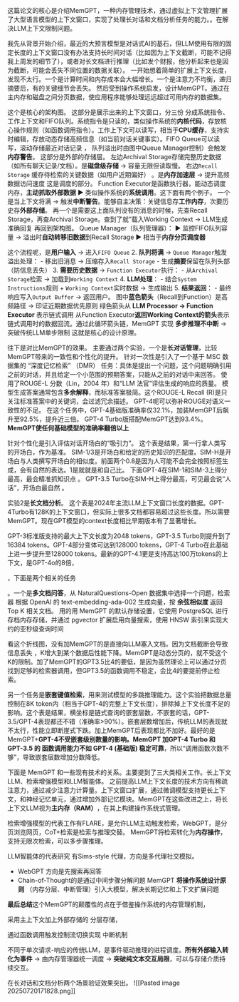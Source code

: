 这篇论文的核心是介绍MemGPT，一种内存管理技术，通过虚拟上下文管理扩展了大型语言模型的上下文窗口，实现了处理长对话和文档分析任务的能力。。在解决LLM上下文限制问题。

我先从背景开始介绍，最近的大预言模型是对话式AI的基石，但LLM使用有限的固定长度的上下文窗口没有办法支持长时间对话（比如因为上下文截断，可能不记得我上周发的细节了），或者对长文档进行推理（比如发个财报，他分析起来也是因为截断，可能会丢失不同位置的数据关联）。
一开始想着简单的扩展上下文长度，发现不太行。一个是计算时间和内存成本会大幅增长。一个是注意力不均衡，递归摘要后，有的关键细节会丢失。
然后受到操作系统启发，设计MemGPT。通过在主内存和磁盘之间分页数据，使应用程序能够处理远远超过可用内存的数据集。

这个是核心的架构图。
这部分是展示出来的上下文窗口，分三份
分成系统指令、工作上下文和FIFO队列。系统指令是只读的，类似操作系统的**内核代码**，存放核心操作规则（如函数调用指令）。工作上下文可以读写，相当于**CPU缓存**，支持实时编辑，存放动态存储高频信息（如当前对话关键事实）。FIFO Queue可以读写，滚动存储最近对话记录 ， 队列溢出时由图中Queue Manager控制）会触发**内存警告**。
这部分是外部的存储层。
左边Archival Storage存储完整历史数据（如所有聊天记录/文档）。是**磁盘级存储** → 容量无限但读取慢。
右边`Recall Storage` 缓存待检索的关键数据（如用户近期偏好） 。是**内存加速层** → 提升高频数据访问速度
这是调度的部分。
Function Executor是函数执行器，能动态调度内存，**主动抓取外部数据** ▶️ 类似操作系统的**系统调用**。这下面有两个例子。
一个是当上下文将满 → 触发**中断警告**。能够自主决策：关键信息存**工作内存**，次要历史存**外部存储**。
再一个是需要这上面队列没有的消息的时候，先查Recall Storage，再查Archival Storage。查到了就”载入Working Context → LLM生成准确回复
再回到架构图。
Queue Manager（队列管理器）： ▶️ 监控FIFO队列容量 → 溢出时**自动转移旧数据**到Recall Storage ▶️ 相当于**内存分页调度器**

这个流程呢，是**用户输入** → 进入`FIFO Queue` 2. **队列将满** → `Queue Manager`触发溢出处理： - 移出旧消息 → 压缩存入`Recall Storage` - 生成**摘要**保留在队列头部（防信息丢失） 3. **需要历史数据** → `Function Executor`执行： - 从`Archival Storage`检索 → 加载到`Working Context` 4. **LLM处理**： - 结合`System Instructions`规则 + `Working Context`实时数据 → 生成输出 5. **结果返回**： - 最终响应写入`Output Buffer` → 返回用户。
图中​**​蓝色箭头​**​（Recall到Function）是高频路径 → 印证近期数据优先原则
绿色箭头从 ​**​LLM Processor → Function Executor​**​ 表示链式调用
从Function Executor​**​返回Working Context的箭头​**​表示链式调用时的数据回流。通过此循环箭头链，MemGPT 实现 ​**​多步推理不中断​**​ → 突破传统LLM单步限制
这就是核心的设计原理。

往下是对比MemGPT的效果。
主要通过两个实验，一个是**长对话管理**，比较MemGPT带来的一致性和个性化的提升。
    针对一次性是引入了一个基于 MSC 数据集的 “深度记忆检索” （DMR） 任务：具体是提出一个问题，这个问题明确引用之前的对话，并且给定一个小范围的预期答案，只能从之前的对话中来回答。
    使用了ROUGE-L 分数（Lin，2004 年）和“LLM 法官”评估生成的响应的质量。
模型生成答案通常包含​**​多余解释​**​，而标准答案极简。这个ROUGE-L Recall (R)是只关注标准答案中的关键词，会过滤冗余描述。
GPT-4呢可以弥补ROUGE对语义一致性的不足。
在这个任务中，GPT-4基础版准确率仅32.1%，加装MemGPT后飙升至92.5%，提升近三倍。 GPT-4 Turbo版搭配MemGPT达到93.4%。​**​MemGPT使任何基础模型的准确率翻倍以上​**







针对个性化是引入评估对话开场白的“吸引力”。
这个表是结果，第一行拿人类写的开场白，作为基准。 SIM-1/3是开场白和给定的历史知识的匹配度。SIM-H是开场白与人类撰写开场白的相似度。前面两个0.8是因为人可能不会完全按照标签生成，会有自然的表达。1是就就是和自己比。
下面GPT-4在SIM-1和SIM-3上得分最高，最会精准抓知识点 。
GPT-3.5 Turbo在SIM-H上得分最高，可见最会说“人话”，开场白最自然 。​


实验2是**长文档分析**。
这个表是2024年主流LLM上下文窗口长度的数据。GPT-4Turbo有128K的上下文窗口，但实际上很多文档都容易超过这些长度。所以需要MemGPT。现在GPT模型的context长度相比早期版本有了显著增长。
 
GPT-3标准版支持的最大上下文长度为2048 tokens，GPT-3.5 Turbo则提升到了16384 tokens。GPT-4部分变体可达到128000 tokens，GPT-4 Turbo在此基础上进一步提升至128000 tokens。最新的GPT-4.1更是支持高达100万tokens的上下文，是GPT-4o的8倍，

，下面是两个相关的任务

。一个是**多文档问答**，从 NaturalQuestions-Open 数据集中选择一个问题，检索器 根据 OpenAI 的 text-embedding-ada-002 生成向量，按 ​**​余弦相似度​**​ 返回 Top K 相关文档。
用的用 MemGPT 的默认存储设置，它使用 PostgreSQL 进行存档内存存储，并通过 pgvector 扩展启用向量搜索，使用 HNSW 索引来实现大约的亚秒级查询时间

看这个折线图，没有加MemGPT的是直接向LLM塞入文档。因为文档截断会导致信息丢失  ，K增大到某个数据后性能下降。MemGPT是动态分页的，就不受这个K的限制。加了MemGPT的GPT3.5比4的要低，是因为虽然理论上可以通过分页找到足够的检索器调用，但GPT3.5的函数调用不稳定，会比4的要提前停止检索。

另一个任务是**嵌套键值检索**，用来测试模型的多跳推理能力。这个实验把数据总量控制在8K token内（相当于GPT-4的完整上下文长度），排除掉上下文长度不足的影响。这个表是结果，横坐标是链式查询的嵌套层数，不嵌套的话，GPT-3.5/GPT-4表现都还不错（准确率>90%）。嵌套层数增加后，传统LLM的表现就不太行，性能​立即断崖式下跌。加上MemGPT后表现都比不加好。最好的是MemGPT+​**​GPT-4​**不受嵌套级别数量的影响。
​MemGPT 加GPT-4 Turbo 和 GPT-3.5 的 ​**​函数调用能力不如 GPT-4 (基础版) 稳定可靠​**​，所以“调用函数次数不够”，导致嵌套层数增加分数降低。

下面是 MemGPT 和一些现有技术的关系。主要提到了三大类相关工作。长上下文LLM、检索增强模型和LLM智能体。
之前提高LLM上下文长度的技术方向有稀疏注意力，通过减少注意力计算量。上下文窗口扩展，通过微调模型支持更长上下文，和神经记忆单元，通过增加外部记忆模块。MemGPT在这些改进之上，将长上下文LLM视为 ​**​主内存（RAM）​**​，在其上构建操作系统式管理。

检索增强模型的代表工作有FLARE，是允许LLM主动触发检索​，WebGPT，是分页浏览网页，CoT+检索​是检索与推理交替。
MemGPT将检索转化为​**​内存操作**，支持无限次检索，可以多步骤推理。

LLM智能体的代表研究
有Sims-style 代理​，方向是多代理社交模拟。
- WebGPT ​方向是先搜索再回答
- Chain-of-Thought​的是通过中间步骤分解问题
MemGPT **将操作系统设计原则** （内存分层、中断管理）引入大模型，解决长期记忆和上下文扩展问题

**最后总结**这个MemGPT的颠覆性的点在于借鉴操作系统的内存管理机制，

采用主上下文加上外部存储的 分层存储，

通过函数调用触发控制流切换实现 中断机制 

不同于单次请求-响应的传统LLM，是事件驱动推理的进程调度。**所有外部输入转化为事件​**​ → 由内存管理器统一调度 → ​**​突破纯文本交互局限​**，可以与存储介质持续交互。

在长对话和文档分析两个场景验证效果突出。
![[Pasted image 20250720171828.png]]